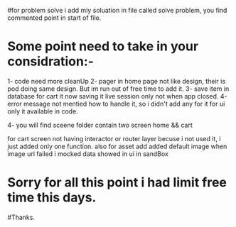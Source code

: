 
#for problem solve 
i add miy soluation in file called solve problem, you find commented point in start of file.
# Some point need to take in your considration:-

1- code need more cleanUp
2- pager in home page not like design, their is pod doing same design. But im run out of free time to add it.
3- save item in database for cart it now saving it live session only not when app closed.
4- error message not mentied how to handle it, so i didn't add any for it for ui only it available in code.

4- you will find sceene folder contain two screen home && cart

for cart screen not having interactor or router layer becuse i not used it, i just added only one function.
also for asset add added default image when image url failed
i mocked data showed in ui in sandBox

# Sorry for all this point i had limit free time this days.


#Thanks.
